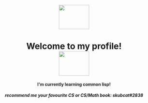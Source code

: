 <p align="center">
  <img width="100" height="80" src="https://cdn.discordapp.com/attachments/992106318200582214/993027615856275506/tumblr_3f4815d42f2b66b895ec291cc3713c50_18339139_250.gif">

</p>



<h1 align="center">
    <b>Welcome to my profile!</b><br>
      <img width="100" height="80" src="https://media.discordapp.net/attachments/399812849318232095/1002466995842863164/2221482_tofokyo_its-sundfay-morning.gif">
</h1>


<h4 align="center">
    <b>I'm currently learning common lisp!</b><br>
   
</h4>

<h5 align="center">
 <b>recommend me your favourite CS or CS/Math book: skubcat#2838</b><br>
</h5>
